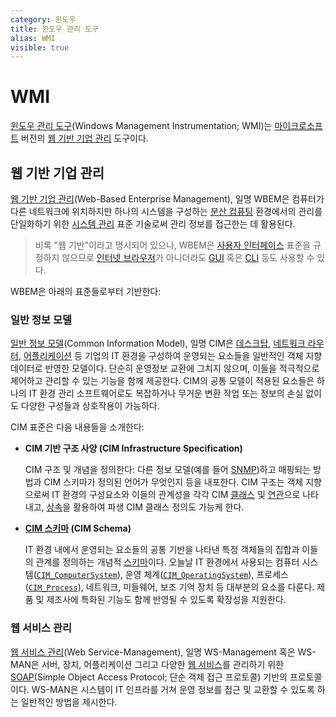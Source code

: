 ```yaml
---
category: 윈도우
title: 윈도우 관리 도구
alias: WMI
visible: true
---
```

# WMI
[윈도우 관리 도구](https://learn.microsoft.com/en-us/windows/win32/wmisdk/wmi-start-page)(Windows Management Instrumentation; WMI)는 [마이크로소프트](https://www.microsoft.com) 버전의 [웹 기반 기업 관리](#웹-기반-기업-관리) 도구이다.

## 웹 기반 기업 관리
[웹 기반 기업 관리](https://en.wikipedia.org/wiki/Web-Based_Enterprise_Management)(Web-Based Enterprise Management), 일명 WBEM은 컴퓨터가 다른 네트워크에 위치하지만 하나의 시스템을 구성하는 [분산 컴퓨팅](https://ko.wikipedia.org/wiki/분산_컴퓨팅) 환경에서의 관리를 단일화하기 위한 [시스템 관리](https://en.wikipedia.org/wiki/Systems_management) 표준 기술로써 관리 정보를 접근한는 데 활용된다.

> 비록 "웹 기반"이라고 명시되어 있으나, WBEM은 [사용자 인터페이스](https://ko.wikipedia.org/wiki/사용자_인터페이스) 표준을 규정하지 않으므로 [인터넷 브라우저](https://en.wikipedia.org/wiki/Browser_user_interface)가 아니더라도 [GUI](https://ko.wikipedia.org/wiki/그래픽_사용자_인터페이스) 혹은 [CLI](https://ko.wikipedia.org/wiki/명령_줄_인터페이스) 등도 사용할 수 있다.

WBEM은 아래의 표준들로부터 기반한다:

### 일반 정보 모델
[일반 정보 모델](https://ko.wikipedia.org/wiki/일반_정보_모델_(컴퓨팅))(Common Information Model), 일명 CIM은 [데스크탑](https://ko.wikipedia.org/wiki/워크스테이션), [네트워크 라우터](https://ko.wikipedia.org/wiki/라우터), [어플리케이션](https://ko.wikipedia.org/wiki/응용_소프트웨어) 등 기업의 IT 환경을 구성하여 운영되는 요소들을 일반적인 객체 지향 데이터로 반영한 모델이다. 단순히 운영정보 교환에 그치지 않으며, 이들을 적극적으로 제어하고 관리할 수 있는 기능을 함께 제공한다. CIM의 공통 모델이 적용된 요소들은 하나의 IT 환경 관리 소프트웨어로도 복잡하거나 무거운 변환 작업 또는 정보의 손실 없이도 다양한 구성들과 상호작용이 가능하다.

CIM 표준은 다음 내용들을 소개한다:

* **CIM 기반 구조 사양 (CIM Infrastructure Specification)**

    CIM 구조 및 개념을 정의한다: 다른 정보 모델(예를 들어 [SNMP](https://ko.wikipedia.org/wiki/간이_망_관리_프로토콜))하고 매핑되는 방법과 CIM 스키마가 정의된 언어가 무엇인지 등을 내포한다. CIM 구조는 객체 지향으로써 IT 환경의 구성요소와 이들의 관계성을 각각 CIM [클래스](ko.Csharp.md#클래스) 및 [연관](https://en.wikipedia.org/wiki/Association_(object-oriented_programming))으로 나타내고, [상속](ko.Csharp.md#상속)을 활용하여 파생 CIM 클래스 정의도 가능케 한다.

* **[CIM 스키마](https://en.wikipedia.org/wiki/CIM_Schema) (CIM Schema)**

    IT 환경 내에서 운영되는 요소들의 공통 기반을 나타낸 특정 객체들의 집합과 이들의 관계를 정의하는 개념적 [스키마](https://ko.wikipedia.org/wiki/XML_스키마_(W3C))이다. 오늘날 IT 환경에서 사용되는 컴퓨터 시스템([`CIM_ComputerSystem`](https://learn.microsoft.com/en-us/windows/win32/cimwin32prov/cim-computersystem)), 운영 체계([`CIM_OperatingSystem`](https://learn.microsoft.com/en-us/windows/win32/cimwin32prov/cim-operatingsystem)), 프로세스([`CIM_Process`](https://learn.microsoft.com/en-us/windows/win32/cimwin32prov/cim-process)), 네트워크, 미들웨어, 보조 기억 장치 등 대부분의 요소를 다룬다. 제품 및 제조사에 특화된 기능도 함께 반영될 수 있도록 확장성을 지원한다.

### 웹 서비스 관리
[웹 서비스 관리](https://learn.microsoft.com/en-us/windows/win32/winrm/ws-management-protocol)(Web Service-Management), 일명 WS-Management 혹은 WS-MAN은 서버, 장치, 어플리케이션 그리고 다양한 [웹 서비스](https://ko.wikipedia.org/wiki/웹_서비스)를 관리하기 위한 [SOAP](https://ko.wikipedia.org/wiki/SOAP)(Simple Object Access Protocol; 단순 객체 접근 프로토콜) 기반의 프로토콜이다. WS-MAN은 시스템이 IT 인프라를 거쳐 운영 정보를 접근 및 교환할 수 있도록 하는 일반적인 방법을 제시한다.
